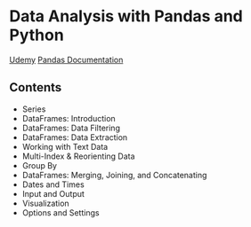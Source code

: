 # Data Analysis with Pandas and Python
[Udemy](https://www.udemy.com/course/data-analysis-with-pandas/)
[Pandas Documentation](https://pandas.pydata.org/docs/reference/)

## Contents
- Series
- DataFrames: Introduction
- DataFrames: Data Filtering
- DataFrames: Data Extraction
- Working with Text Data
- Multi-Index & Reorienting Data
- Group By
- DataFrames: Merging, Joining, and Concatenating
- Dates and Times
- Input and Output
- Visualization
- Options and Settings